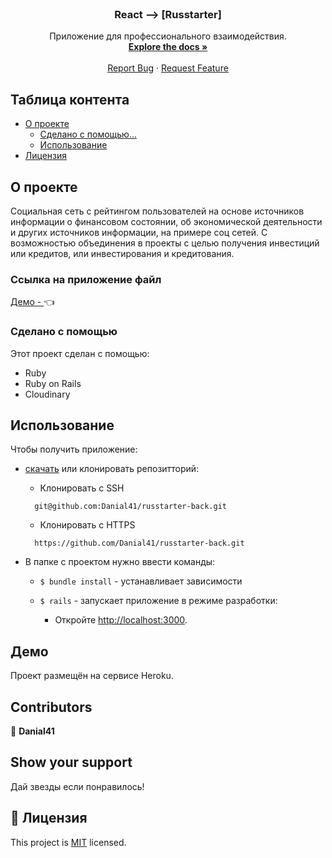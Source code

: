 <!--
*** Thanks for checking out this README Template. If you have a suggestion that would
*** make this better, please fork the repo and create a pull request or simply open
*** an issue with the tag "enhancement".
*** Thanks again! Now go create something AMAZING! :D
-->

<!-- PROJECT SHIELDS -->
<!--
*** I'm using markdown "reference style" links for readability.
*** Reference links are enclosed in brackets [ ] instead of parentheses ( ).
*** See the bottom of this document for the declaration of the reference variables
*** for contributors-url, forks-url, etc. This is an optional, concise syntax you may use.
*** https://www.markdownguide.org/basic-syntax/#reference-style-links
-->
<!-- [![Contributors][contributors-shield]][contributors-url]
[![Forks][forks-shield]][forks-url]
[![Stargazers][stars-shield]][stars-url]
[![Issues][issues-shield]][issues-url] -->


<!-- PROJECT LOGO -->
<br />
<p align="center">
  <a href="https://github.com/Danial41/russtarter-back">
  </a>

  <h3 align="center">React --> [Russtarter]</h3>

  <p align="center">
    Приложение для профессионального взаимодействия.
    <br />
    <a href="https://github.com/Danial41/russtarter-back"><strong>Explore the docs »</strong></a>
    <br />
    <br />
    <a href="https://github.com/Danial41/russtarter-back">Report Bug</a>
    ·
    <a href="https://github.com/Danial41/russtarter-back">Request Feature</a>
  </p>
</p>

<!-- TABLE OF CONTENTS -->
## Таблица контента

* [О проекте](#about-the-project)
  * [Сделано с помощью...](#built-with)
  * [Использование](#usage)
* [Лицензия](#license)

<!-- ABOUT THE PROJECT -->
## О проекте
Социальная сеть с рейтингом пользователей на основе источников информации о финансовом состоянии, об экономической деятельности и других источников информации, на примере соц сетей. С возможностью объединения в проекты с целью получения инвестиций или кредитов, или инвестирования и кредитования.

### Ссылка на приложение файл

[Демо - ](https://eloquent-liskov-60da21.netlify.app/#/) :point_left:

### Сделано с помощью
Этот проект сделан с помощью:
* Ruby
* Ruby on Rails
* Cloudinary

<!-- INSTALLATION -->
## Использование

Чтобы получить приложение:
* [скачать](https://github.com/Danial41/russtarter-back) или клонировать репозитторий:
  - Клонировать с SSH
  ```
    git@github.com:Danial41/russtarter-back.git
  ```
  - Клонировать с HTTPS
  ```
    https://github.com/Danial41/russtarter-back.git
  ```

* В папке с проектом нужно ввести команды:

  - `$ bundle install` - устанавливает зависимости

  - `$ rails` - запускает приложение в режиме разработки:
    - Откройте [http://localhost:3000](http://localhost:3000).

## Демо
Проект размещён на сервисе Heroku.

<!-- CONTACT -->
## Contributors

👤 **Danial41**

## Show your support

Дай звезды если понравилось!

## 📝 Лицензия

This project is [MIT](https://opensource.org/licenses/MIT) licensed.

